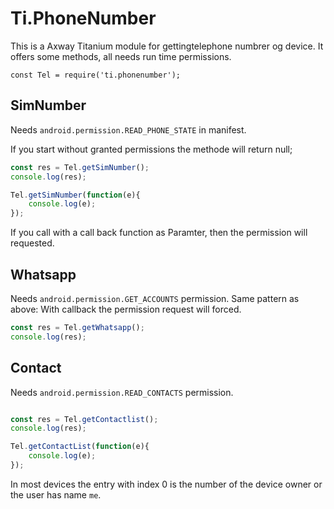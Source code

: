 Ti.PhoneNumber
===========================================

This is a Axway Titanium module  for gettingtelephone numbrer og device. It offers some methods, all needs run time permissions.

``` 
const Tel = require('ti.phonenumber');
```

## SimNumber

Needs  `android.permission.READ_PHONE_STATE`
in manifest. 

If you start without granted permissions the methode will return null;

```javascript
const res = Tel.getSimNumber();
console.log(res);

Tel.getSimNumber(function(e){
	console.log(e);
});

```

If you call with a call back function as Paramter, then the permission will requested.

## Whatsapp

Needs `android.permission.GET_ACCOUNTS` permission. Same pattern as above: With callback the permission request will forced.

```javascript
const res = Tel.getWhatsapp();
console.log(res);

```

## Contact

Needs `android.permission.READ_CONTACTS` permission.

```javascript

const res = Tel.getContactlist();
console.log(res);

Tel.getContactList(function(e){
	console.log(e);
});

```

In most devices the entry with index 0 is the number of the device owner or the user has name `me`.